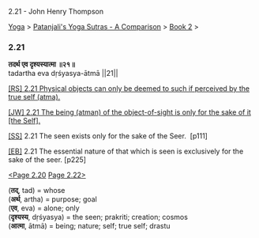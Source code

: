 2.21 - John Henry Thompson 

[Yoga](../../../yoga.html)‎ > ‎[Patanjali's Yoga Sutras - A Comparison](../../patanjani.html)‎ > ‎[Book 2](../book-2.html)‎ > ‎

### 2.21

**तदर्थ एव दृश्यस्यात्मा ॥२१॥**  
tadartha eva dṛśyasya-ātmā ||21||  
  
  
[\[RS\] 2.21 Physical objects can only be deemed to such if perceived by the true self (atma).](http://www.ashtangayoga.info/philosophy/yoga-sutra-patanjali/chapter-2/item/tadartha-eva-drishyasya-atma-21/)  
  
[\[JW\] 2.21 The being (atman) of the object-of-sight is only for the sake of it \[the Self\].](http://books.google.com/books?id=YzFImjtOxUwC&pg=PA157&ci=114%2C882%2C731%2C61&source=bookclip)  
  
[\[SS\]](http://www.amazon.com/Yoga-Sutras-Patanjali-Commentary-Satchidananda/dp/0932040381) 2.21 The seen exists only for the sake of the Seer.  \[p111\]  
  
[\[EB\]](http://www.amazon.com/Yoga-Sutras-Patanjali-Translation-Commentary/dp/0865477361/ref=sr_1_1?ie=UTF8&s=books&qid=1250508322&sr=1-1) 2.21 The essential nature of that which is seen is exclusively for the sake of the seer. \[p225\]  
  
[<Page 2.20](220.html)  [Page 2.22>](222.html)  
  
  
  

(**तद्**, tad) = whose  
(**अर्थ**, artha) = purpose; goal  
(**एव**, eva) = alone; only  
(**दृश्यस्य**, dṛśyasya) = the seen; prakriti; creation; cosmos  
(**आत्मा**, ātmā) = being; nature; self; true self; drastu

